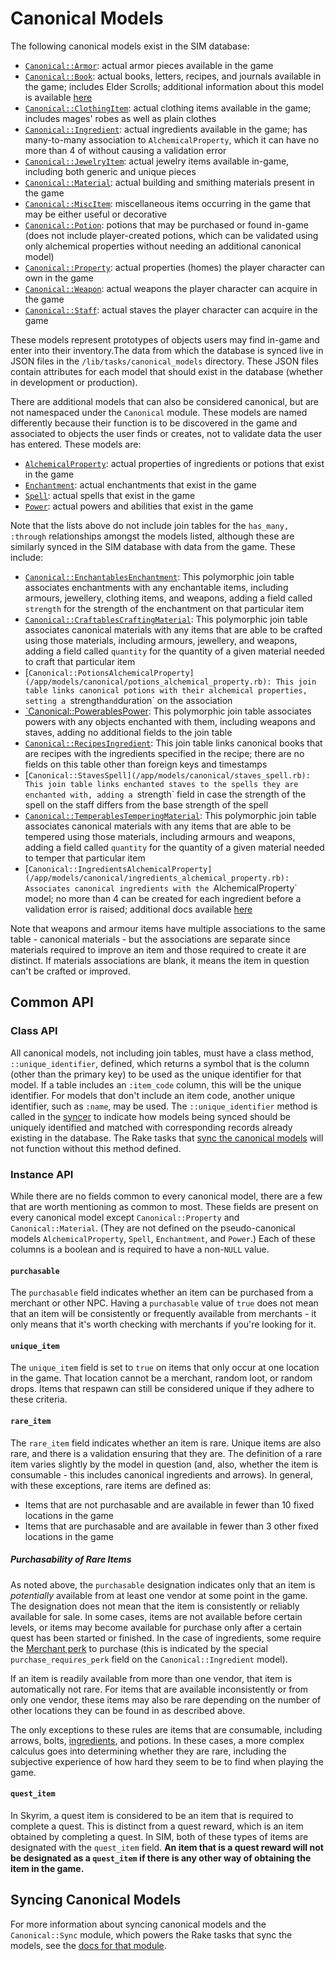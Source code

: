 # Canonical Models

The following canonical models exist in the SIM database:

* [`Canonical::Armor`](/app/models/canonical/armor.rb): actual armor pieces available in the game
* [`Canonical::Book`](/app/models/canonical/book.rb): actual books, letters, recipes, and journals available in the game; includes Elder Scrolls; additional information about this model is available [here](/docs/models/canonical-book.md)
* [`Canonical::ClothingItem`](/app/models/canonical/clothing_item.rb): actual clothing items available in the game; includes mages' robes as well as plain clothes
* [`Canonical::Ingredient`](/app/models/canonical/ingredient.rb): actual ingredients available in the game; has many-to-many association to `AlchemicalProperty`, which it can have no more than 4 of without causing a validation error
* [`Canonical::JewelryItem`](/app/models/canonical/jewelry_item.rb): actual jewelry items available in-game, including both generic and unique pieces
* [`Canonical::Material`](/app/models/canonical/material.rb): actual building and smithing materials present in the game
* [`Canonical::MiscItem`](/app/models/canonical/misc_item.rb): miscellaneous items occurring in the game that may be either useful or decorative
* [`Canonical::Potion`](/app/models/canonical/potion.rb): potions that may be purchased or found in-game (does not include player-created potions, which can be validated using only alchemical properties without needing an additional canonical model)
* [`Canonical::Property`](/app/models/canonical/property.rb): actual properties (homes) the player character can own in the game
* [`Canonical::Weapon`](/app/models/canonical/weapon.rb): actual weapons the player character can acquire in the game
* [`Canonical::Staff`](/app/models/canonical/staff.rb): actual staves the player character can acquire in the game

These models represent prototypes of objects users may find in-game and enter into their inventory.The data from which the database is synced live in JSON files in the `/lib/tasks/canonical_models` directory. These JSON files contain attributes for each model that should exist in the database (whether in development or production).

There are additional models that can also be considered canonical, but are not namespaced under the `Canonical` module. These models are named differently because their function is to be discovered in the game and associated to objects the user finds or creates, not to validate data the user has entered. These models are:

* [`AlchemicalProperty`](/app/models/alchemical_property.rb): actual properties of ingredients or potions that exist in the game
* [`Enchantment`](/app/models/enchantment.rb): actual enchantments that exist in the game
* [`Spell`](/app/models/spell.rb): actual spells that exist in the game
* [`Power`](/app/models/power.rb): actual powers and abilities that exist in the game

Note that the lists above do not include join tables for the `has_many, :through` relationships amongst the models listed, although these are similarly synced in the SIM database with data from the game. These include:

* [`Canonical::EnchantablesEnchantment`](/app/models/canonical/enchantables_enchantment.rb): This polymorphic join table associates enchantments with any enchantable items, including armours, jewellery, clothing items, and weapons, adding a field called `strength` for the strength of the enchantment on that particular item
* [`Canonical::CraftablesCraftingMaterial`](/app/models/canonical/craftables_crafting_material.rb): This polymorphic join table associates canonical materials with any items that are able to be crafted using those materials, including armours, jewellery, and weapons, adding a field called `quantity` for the quantity of a given material needed to craft that particular item
* [`Canonical::PotionsAlchemicalProperty](/app/models/canonical/potions_alchemical_property.rb): This join table links canonical potions with their alchemical properties, setting a `strength` and `duration` on the association
* [`Canonical::PowerablesPower](/app/models/canonical/powerables_power.rb): This polymorphic join table associates powers with any objects enchanted with them, including weapons and staves, adding no additional fields to the join table
* [`Canonical::RecipesIngredient`](/app/models/canonical/recipes_ingredient.rb): This join table links canonical books that are recipes with the ingredients specified in the recipe; there are no fields on this table other than foreign keys and timestamps
* [`Canonical::StavesSpell](/app/models/canonical/staves_spell.rb): This join table links enchanted staves to the spells they are enchanted with, adding a `strength` field in case the strength of the spell on the staff differs from the base strength of the spell
* [`Canonical::TemperablesTemperingMaterial`](/app/models/canonical/temperables_tempering_material.rb): This polymorphic join table associates canonical materials with any items that are able to be tempered using those materials, including armours and weapons, adding a field called `quantity` for the quantity of a given material needed to temper that particular item
* [`Canonical::IngredientsAlchemicalProperty](/app/models/canonical/ingredients_alchemical_property.rb): Associates canonical ingredients with the `AlchemicalProperty` model; no more than 4 can be created for each ingredient before a validation error is raised; additional docs available [here](/docs/canonical_models/canonical-ingredients-alchemical-property.md)

Note that weapons and armour items have multiple associations to the same table - canonical materials - but the associations are separate since materials required to improve an item and those required to create it are distinct. If materials associations are blank, it means the item in question can't be crafted or improved.

## Common API

### Class API

All canonical models, not including join tables, must have a class method, `::unique_identifier`, defined, which returns a symbol that is the column (other than the primary key) to be used as the unique identifier for that model. If a table includes an `:item_code` column, this will be the unique identifier. For models that don't include an item code, another unique identifier, such as `:name`, may be used. The `::unique_identifier` method is called in the [syncer](/app/models/canonical/sync/syncer.rb) to indicate how models being synced should be uniquely identified and matched with corresponding records already existing in the database. The Rake tasks that [sync the canonical models](/docs/canonical_models/syncing-canonical-models.md) will not function without this method defined.

### Instance API

While there are no fields common to every canonical model, there are a few that are worth mentioning as common to most. These fields are present on every canonical model except `Canonical::Property` and `Canonical::Material`. (They are not defined on the pseudo-canonical models `AlchemicalProperty`, `Spell`, `Enchantment`, and `Power`.) Each of these columns is a boolean and is required to have a non-`NULL` value.

#### `purchasable`

The `purchasable` field indicates whether an item can be purchased from a merchant or other NPC. Having a `purchasable` value of `true` does not mean that an item will be consistently or frequently available from merchants - it only means that it's worth checking with merchants if you're looking for it.

#### `unique_item`

The `unique_item` field is set to `true` on items that only occur at one location in the game. That location cannot be a merchant, random loot, or random drops. Items that respawn can still be considered unique if they adhere to these criteria.

#### `rare_item`

The `rare_item` field indicates whether an item is rare. Unique items are also rare, and there is a validation ensuring that they are. The definition of a rare item varies slightly by the model in question (and, also, whether the item is consumable - this includes canonical ingredients and arrows). In general, with these exceptions, rare items are defined as:

* Items that are not purchasable and are available in fewer than 10 fixed locations in the game
* Items that are purchasable and are available in fewer than 3 other fixed locations in the game

##### Purchasability of Rare Items

As noted above, the `purchasable` designation indicates only that an item is _potentially_ available from at least one vendor at some point in the game. The designation does not mean that the item is consistently or reliably available for sale. In some cases, items are not available before certain levels, or items may become available for purchase only after a certain quest has been started or finished. In the case of ingredients, some require the [Merchant perk](https://en.uesp.net/wiki/Skyrim:Speech#Skill_Perks) to purchase (this is indicated by the special `purchase_requires_perk` field on the `Canonical::Ingredient` model).

If an item is readily available from more than one vendor, that item is automatically not rare. For items that are available inconsistently or from only one vendor, these items may also be rare depending on the number of other locations they can be found in as described above.

The only exceptions to these rules are items that are consumable, including arrows, bolts, [ingredients](/docs/canonical_models/canonical-ingredient.md#treatment-of-rare-ingredients), and potions. In these cases, a more complex calculus goes into determining whether they are rare, including the subjective experience of how hard they seem to be to find when playing the game.

#### `quest_item`

In Skyrim, a quest item is considered to be an item that is required to complete a quest. This is distinct from a quest reward, which is an item obtained by completing a quest. In SIM, both of these types of items are designated with the `quest_item` field. **An item that is a quest reward will not be designated as a `quest_item` if there is any other way of obtaining the item in the game.**

## Syncing Canonical Models

For more information about syncing canonical models and the `Canonical::Sync` module, which powers the Rake tasks that sync the models, see the [docs for that module](/docs/canonical_models/syncing-canonical-models.md).
